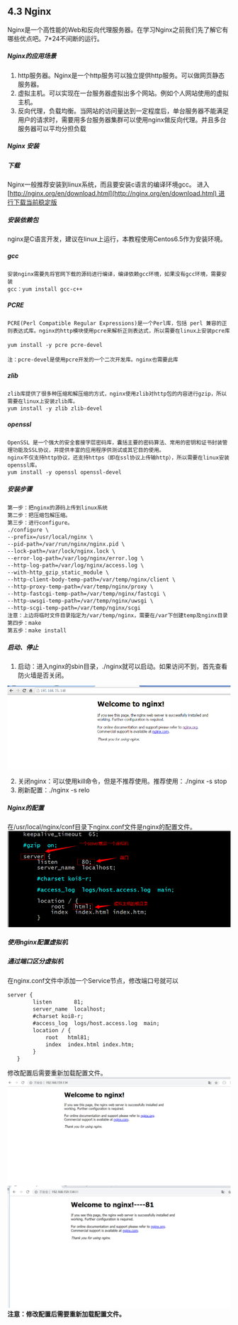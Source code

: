 ## 4.3 Nginx
Nginx是一个高性能的Web和反向代理服务器。在学习Nginx之前我们先了解它有哪些优点吧。7*24不间断的运行。
##### Nginx的应用场景

1. http服务器。Nginx是一个http服务可以独立提供http服务。可以做网页静态服务器。
1. 虚拟主机。可以实现在一台服务器虚拟出多个网站。例如个人网站使用的虚拟主机。
1. 反向代理，负载均衡。当网站的访问量达到一定程度后，单台服务器不能满足用户的请求时，需要用多台服务器集群可以使用nginx做反向代理。并且多台服务器可以平均分担负载
##### Nginx 安装
##### 下载
Nginx一般推荐安装到linux系统，而且要安装c语言的编译环境gcc。
进入[http://nginx.org/en/download.html](http://nginx.org/en/download.html) 进行下载当前稳定版
##### 安装依赖包
nginx是C语言开发，建议在linux上运行，本教程使用Centos6.5作为安装环境。
##### gcc
```
安装nginx需要先将官网下载的源码进行编译，编译依赖gcc环境，如果没有gcc环境，需要安装
gcc：yum install gcc-c++
```
##### PCRE
```
PCRE(Perl Compatible Regular Expressions)是一个Perl库，包括 perl 兼容的正则表达式库。nginx的http模块使用pcre来解析正则表达式，所以需要在linux上安装pcre库

yum install -y pcre pcre-devel

注：pcre-devel是使用pcre开发的一个二次开发库。nginx也需要此库
```
##### zlib
```
zlib库提供了很多种压缩和解压缩的方式，nginx使用zlib对http包的内容进行gzip，所以需要在linux上安装zlib库。
yum install -y zlib zlib-devel
```
##### openssl
```
OpenSSL 是一个强大的安全套接字层密码库，囊括主要的密码算法、常用的密钥和证书封装管理功能及SSL协议，并提供丰富的应用程序供测试或其它目的使用。
nginx不仅支持http协议，还支持https（即在ssl协议上传输http），所以需要在linux安装openssl库。
yum install -y openssl openssl-devel
```
##### 安装步骤
```
第一步：把nginx的源码上传到linux系统
第二步：把压缩包解压缩。
第三步：进行configure。
./configure \
--prefix=/usr/local/nginx \
--pid-path=/var/run/nginx/nginx.pid \
--lock-path=/var/lock/nginx.lock \
--error-log-path=/var/log/nginx/error.log \
--http-log-path=/var/log/nginx/access.log \
--with-http_gzip_static_module \
--http-client-body-temp-path=/var/temp/nginx/client \
--http-proxy-temp-path=/var/temp/nginx/proxy \
--http-fastcgi-temp-path=/var/temp/nginx/fastcgi \
--http-uwsgi-temp-path=/var/temp/nginx/uwsgi \
--http-scgi-temp-path=/var/temp/nginx/scgi
注意：上边将临时文件目录指定为/var/temp/nginx，需要在/var下创建temp及nginx目录
第四步：make
第五步：make install
```
##### 启动、停止

1. 启动：进入nginx的sbin目录，./nginx就可以启动。如果访问不到，首先查看防火墙是否关闭。

![image.png](../img/1562462032197-e08d9415-e66b-4211-98f3-19c6b28bf0a5.png#align=left&display=inline&height=299&name=image.png&originHeight=374&originWidth=1000&size=44365&status=done&width=800)

2. 关闭nginx：可以使用kill命令，但是不推荐使用。推荐使用：./nginx -s stop
2. 刷新配置：./nginx -s relo

##### Nginx的配置
在/usr/local/nginx/conf目录下nginx.conf文件是nginx的配置文件。
![image.png](../img/1562462111355-a8fb39b2-d340-4330-ad77-d9c0c5f12d86.png#align=left&display=inline&height=363&name=image.png&originHeight=363&originWidth=843&size=23300&status=done&width=843)


##### 使用nginx配置虚拟机
##### 通过端口区分虚拟机
在nginx.conf文件中添加一个Service节点，修改端口号就可以

```
server {
        listen       81;
        server_name  localhost;
        #charset koi8-r;
        #access_log  logs/host.access.log  main;
        location / {
            root   html81;
            index  index.html index.htm;
        }
   }
```
修改配置后需要重新加载配置文件。
![image.png](../img/1562462250142-d84ca1e8-7f1e-40d2-9a16-61ea5c091dce.png#align=left&display=inline&height=537&name=image.png&originHeight=671&originWidth=1393&size=64162&status=done&width=1114.4)![image.png](../img/1562462265718-b710054e-9cfc-41f2-80a0-7889f183e20d.png#align=left&display=inline&height=583&name=image.png&originHeight=729&originWidth=1333&size=65740&status=done&width=1066.4)
**注意：修改配置后需要重新加载配置文件。**